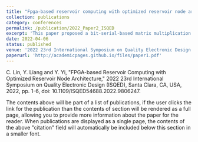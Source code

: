 ```yaml
---
title: "Fpga-based reservoir computing with optimized reservoir node architecture"
collection: publications
category: conferences
permalink: /publication/2022_Paper2_ISQED
excerpt: 'This paper proposed a bit-serial-based matrix multiplication for the reservoir neuron design in Echo State Network.'
date: 2022-04-06
status: published
venue: '2022 23rd International Symposium on Quality Electronic Design (ISQED)'
paperurl: 'http://academicpages.github.io/files/paper1.pdf'
---
```


C. Lin, Y. Liang and Y. Yi, "FPGA-based Reservoir Computing with Optimized Reservoir Node Architecture," 2022 23rd International Symposium on Quality Electronic Design (ISQED), Santa Clara, CA, USA, 2022, pp. 1-6, doi: 10.1109/ISQED54688.2022.9806247.

The contents above will be part of a list of publications, if the user clicks the link for the publication than the contents of section will be rendered as a full page, allowing you to provide more information about the paper for the reader. When publications are displayed as a single page, the contents of the above "citation" field will automatically be included below this section in a smaller font.
